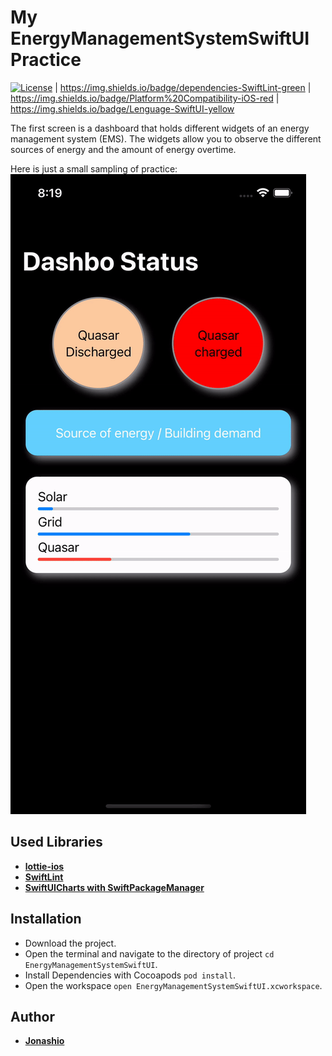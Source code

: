 # My EnergyManagementSystemSwiftUI Practice

[![License](https://img.shields.io/github/license/Jonashio/EnergyManagementSystemSwiftUI)](https://img.shields.io/github/license/Jonashio/EnergyManagementSystemSwiftUI) | https://img.shields.io/badge/dependencies-SwiftLint-green | https://img.shields.io/badge/Platform%20Compatibility-iOS-red | https://img.shields.io/badge/Lenguage-SwiftUI-yellow


The first screen is a dashboard that holds different widgets of an energy management system (EMS). The widgets allow you to observe the different sources of energy and the amount of energy overtime.

Here is just a small sampling of practice:
![Example1](_Gifs/demoEMS.gif)


## Used Libraries

* [**lottie-ios**](https://github.com/airbnb/lottie-ios)
* [**SwiftLint**](https://github.com/realm/SwiftLint)
* [**SwiftUICharts with SwiftPackageManager**](https://github.com/willdale/SwiftUICharts)

## Installation

* Download the project.
* Open the terminal and navigate to the directory of project ```cd EnergyManagementSystemSwiftUI```.
* Install Dependencies with Cocoapods ```pod install```.
* Open the workspace ```open EnergyManagementSystemSwiftUI.xcworkspace```.
  
## Author

* [**Jonashio**](https://github.com/Jonashio)